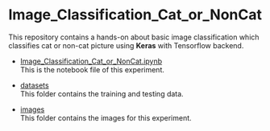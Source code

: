 # Image_Classification_Cat_or_NonCat
This repository contains a hands-on about basic image classification which classifies cat or non-cat picture using **Keras** with Tensorflow backend.

* [Image_Classification_Cat_or_NonCat.ipynb](https://github.com/lutfiaafifah/Image_Classification_Cat_or_NonCat/blob/master/Image_Classification_Cat_or_NonCat.ipynb)\
  This is the notebook file of this experiment.
  
* [datasets](https://github.com/lutfiaafifah/Image_Classification_Cat_or_NonCat/tree/master/datasets)\
  This folder contains the training and testing data.
  
* [images](https://github.com/lutfiaafifah/Image_Classification_Cat_or_NonCat/tree/master/images)\
  This folder contains the images for this experiment.
